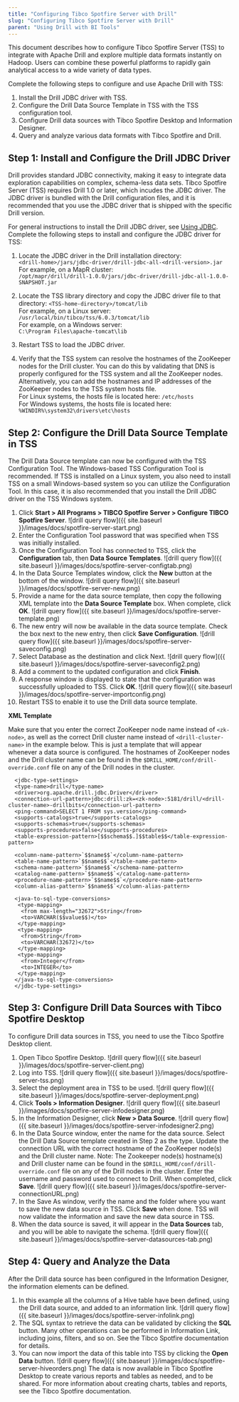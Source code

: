 ```yaml
---
title: "Configuring Tibco Spotfire Server with Drill"
slug: "Configuring Tibco Spotfire Server with Drill"
parent: "Using Drill with BI Tools"
---
```


This document describes how to configure Tibco Spotfire Server (TSS) to integrate with Apache Drill and explore multiple data formats instantly on Hadoop. Users can combine these powerful platforms to rapidly gain analytical access to a wide variety of data types. 

Complete the following steps to configure and use Apache Drill with TSS: 

1. Install the Drill JDBC driver with TSS.
2. Configure the Drill Data Source Template in TSS with the TSS configuration tool.
3. Configure Drill data sources with Tibco Spotfire Desktop and Information Designer.
4. Query and analyze various data formats with Tibco Spotfire and Drill.


## Step 1: Install and Configure the Drill JDBC Driver 

Drill provides standard JDBC connectivity, making it easy to integrate data exploration capabilities on complex, schema-less data sets. Tibco Spotfire Server (TSS) requires Drill 1.0 or later, which incudes the JDBC driver. The JDBC driver is bundled with the Drill configuration files, and it is recommended that you use the JDBC driver that is shipped with the specific Drill version.

For general instructions to install the Drill JDBC driver, see [Using JDBC]({{site.baseurl}}/docs/using-jdbc/).
Complete the following steps to install and configure the JDBC driver for TSS:

1. Locate the JDBC driver in the Drill installation directory:  
   `<drill-home>/jars/jdbc-driver/drill-jdbc-all-<drill-version>.jar`  
   For example, on a MapR cluster:  
   `/opt/mapr/drill/drill-1.0.0/jars/jdbc-driver/drill-jdbc-all-1.0.0-SNAPSHOT.jar`

2. Locate the TSS library directory and copy the JDBC driver file to that directory: 
   `<TSS-home-directory>/tomcat/lib`  
   For example, on a Linux server:  
   `/usr/local/bin/tibco/tss/6.0.3/tomcat/lib`  
   For example, on a Windows server:  
   `C:\Program Files\apache-tomcat\lib`

3. Restart TSS to load the JDBC driver.
4. Verify that the TSS system can resolve the hostnames of the ZooKeeper nodes for the Drill cluster. You can do this by validating that DNS is properly configured for the TSS system and all the ZooKeeper nodes. Alternatively, you can add the hostnames and IP addresses of the ZooKeeper nodes to the TSS system hosts file.  
   For Linux systems, the hosts file is located here: 
   `/etc/hosts`  
   For Windows systems, the hosts file is located here: 
   `%WINDIR%\system32\drivers\etc\hosts`


## Step 2: Configure the Drill Data Source Template in TSS

The Drill Data Source template can now be configured with the TSS Configuration Tool. The Windows-based TSS Configuration Tool is recommended. If TSS is installed on a Linux system, you also need to install TSS on a small Windows-based system so you can utilize the Configuration Tool. In this case, it is also recommended that you install the Drill JDBC driver on the TSS Windows system.

1. Click **Start > All Programs > TIBCO Spotfire Server > Configure TIBCO Spotfire Server**. ![drill query flow]({{ site.baseurl }}/images/docs/spotfire-server-start.png)
2. Enter the Configuration Tool password that was specified when TSS was initially installed.
3. Once the Configuration Tool has connected to TSS, click the **Configuration** tab, then **Data Source Templates**. ![drill query flow]({{ site.baseurl }}/images/docs/spotfire-server-configtab.png)
4. In the Data Source Templates window, click the **New** button at the bottom of the window. ![drill query flow]({{ site.baseurl }}/images/docs/spotfire-server-new.png)
5. Provide a name for the data source template, then copy the following XML template into the **Data Source Template** box. When complete, click **OK**. ![drill query flow]({{ site.baseurl }}/images/docs/spotfire-server-template.png)
6. The new entry will now be available in the data source template. Check the box next to the new entry, then click **Save Configuration**. ![drill query flow]({{ site.baseurl }}/images/docs/spotfire-server-saveconfig.png)
7. Select Database as the destination and click Next. ![drill query flow]({{ site.baseurl }}/images/docs/spotfire-server-saveconfig2.png) 
8. Add a comment to the updated configuration and click **Finish**. 
9. A response window is displayed to state that the configuration was successfully uploaded to TSS. Click **OK**. ![drill query flow]({{ site.baseurl }}/images/docs/spotfire-server-importconfig.png)
10. Restart TSS to enable it to use the Drill data source template.
   
**XML Template**

Make sure that you enter the correct ZooKeeper node name instead of `<zk-node>`, as well as the correct Drill cluster name instead of `<drill-cluster-name>` in the example below. This is just a template that will appear whenever a data source is configured. The hostnames of ZooKeeper nodes and the Drill cluster name can be found in the `$DRILL_HOME/conf/drill-override.conf` file on any of the Drill nodes in the cluster.
     
      <jdbc-type-settings>
      <type-name>drill</type-name>
      <driver>org.apache.drill.jdbc.Driver</driver> 
      <connection-url-pattern>jdbc:drill:zk=<zk-node>:5181/drill/<drill-cluster-name>-drillbits</connection-url-pattern> 
      <ping-command>SELECT 1 FROM sys.version</ping-command>
      <supports-catalogs>true</supports-catalogs>
      <supports-schemas>true</supports-schemas>
      <supports-procedures>false</supports-procedures>
      <table-expression-pattern>[$$schema$$.]$$table$$</table-expression-pattern>
   
      <column-name-pattern>`$$name$$`</column-name-pattern>
      <table-name-pattern>`$$name$$`</table-name-pattern>
      <schema-name-pattern>`$$name$$`</schema-name-pattern>
      <catalog-name-pattern>`$$name$$`</catalog-name-pattern>
      <procedure-name-pattern>`$$name$$`</procedure-name-pattern>
      <column-alias-pattern>`$$name$$`</column-alias-pattern>

      <java-to-sql-type-conversions>
       <type-mapping>
        <from max-length="32672">String</from>
        <to>VARCHAR($$value$$)</to>
       </type-mapping>
       <type-mapping>
        <from>String</from>
        <to>VARCHAR(32672)</to>
       </type-mapping>
       <type-mapping>
        <from>Integer</from>
        <to>INTEGER</to>
       </type-mapping>
      </java-to-sql-type-conversions>
      </jdbc-type-settings>



## Step 3: Configure Drill Data Sources with Tibco Spotfire Desktop 

To configure Drill data sources in TSS, you need to use the Tibco Spotfire Desktop client.

1. Open Tibco Spotfire Desktop. ![drill query flow]({{ site.baseurl }}/images/docs/spotfire-server-client.png)
2. Log into TSS. ![drill query flow]({{ site.baseurl }}/images/docs/spotfire-server-tss.png)
3. Select the deployment area in TSS to be used. ![drill query flow]({{ site.baseurl }}/images/docs/spotfire-server-deployment.png)
4. Click **Tools > Information Designer**. ![drill query flow]({{ site.baseurl }}/images/docs/spotfire-server-infodesigner.png)
5. In the Information Designer, click **New > Data Source**. ![drill query flow]({{ site.baseurl }}/images/docs/spotfire-server-infodesigner2.png)
6. In the Data Source window, enter the name for the data source. Select the Drill Data Source template created in Step 2 as the type. Update the connection URL with the correct hostname of the ZooKeeper node(s) and the Drill cluster name. Note: The Zookeeper node(s) hostname(s) and Drill cluster name can be found in the `$DRILL_HOME/conf/drill-override.conf` file on any of the Drill nodes in the cluster. Enter the username and password used to connect to Drill. When completed, click **Save**. ![drill query flow]({{ site.baseurl }}/images/docs/spotfire-server-connectionURL.png)
7. In the Save As window, verify the name and the folder where you want to save the new data source in TSS. Click **Save** when done. TSS will now validate the information and save the new data source in TSS.
8. When the data source is saved, it will appear in the **Data Sources** tab, and you will be able to navigate the schema. ![drill query flow]({{ site.baseurl }}/images/docs/spotfire-server-datasources-tab.png)


## Step 4: Query and Analyze the Data

After the Drill data source has been configured in the Information Designer, the information elements can be defined. 

1.  In this example all the columns of a Hive table have been defined, using the Drill data source, and added to an information link. ![drill query flow]({{ site.baseurl }}/images/docs/spotfire-server-infolink.png)
2.  The SQL syntax to retrieve the data can be validated by clicking the **SQL** button. Many other operations can be performed in Information Link,  including joins, filters, and so on. See the Tibco Spotfire documentation for details.
3.  You can now import the data of this table into TSS by clicking the **Open Data** button. ![drill query flow]({{ site.baseurl }}/images/docs/spotfire-server-hiveorders.png)
The data is now available in Tibco Spotfire Desktop to create various reports and tables as needed, and to be shared. For more information about creating charts, tables and reports, see the Tibco Spotfire documentation.
